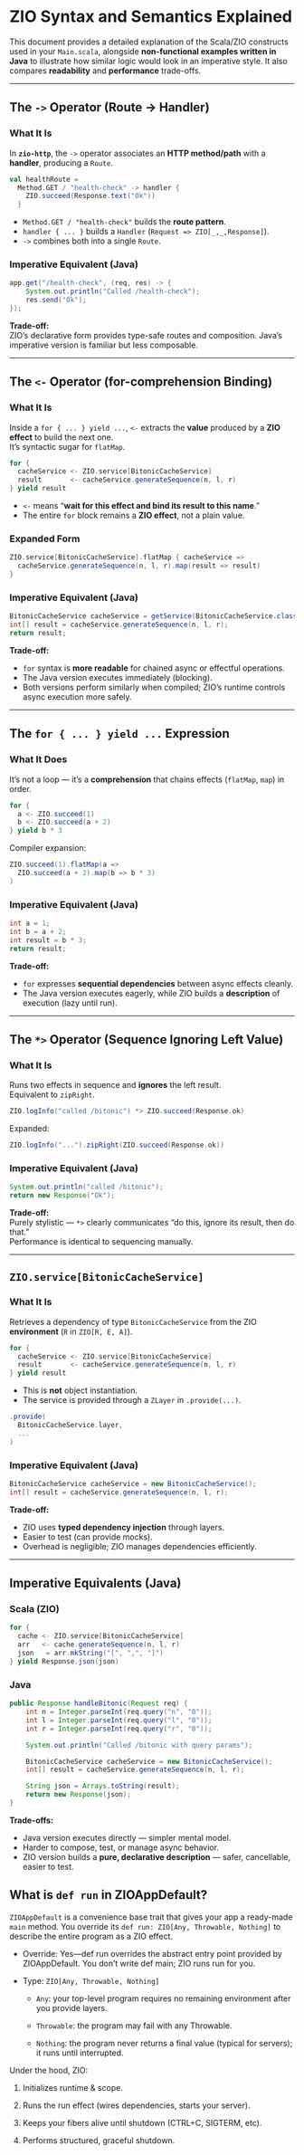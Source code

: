 # ZIO Syntax and Semantics Explained

This document provides a detailed explanation of the Scala/ZIO constructs used in your `Main.scala`, alongside **non-functional examples written in Java** to illustrate how similar logic would look in an imperative style. It also compares **readability** and **performance** trade-offs.


---

## The `->` Operator (Route → Handler)

### What It Is
In **`zio-http`**, the `->` operator associates an **HTTP method/path** with a **handler**, producing a `Route`.

```scala
val healthRoute =
  Method.GET / "health-check" -> handler {
    ZIO.succeed(Response.text("Ok"))
  }
```

- `Method.GET / "health-check"` builds the **route pattern**.
- `handler { ... }` builds a `Handler` (`Request => ZIO[_,_,Response]`).
- `->` combines both into a single `Route`.



### Imperative Equivalent (Java)
```java
app.get("/health-check", (req, res) -> {
    System.out.println("Called /health-check");
    res.send("Ok");
});
```

**Trade-off:**  
ZIO’s declarative form provides type-safe routes and composition. Java’s imperative version is familiar but less composable.

---

## The `<-` Operator (for-comprehension Binding)

### What It Is
Inside a `for { ... } yield ...`, `<-` extracts the **value** produced by a **ZIO effect** to build the next one.  
It’s syntactic sugar for `flatMap`.

```scala
for {
  cacheService <- ZIO.service[BitonicCacheService]
  result       <- cacheService.generateSequence(n, l, r)
} yield result
```

- `<-` means “**wait for this effect and bind its result to this name**.”  
- The entire `for` block remains a **ZIO effect**, not a plain value.

### Expanded Form
```scala
ZIO.service[BitonicCacheService].flatMap { cacheService =>
  cacheService.generateSequence(n, l, r).map(result => result)
}
```

### Imperative Equivalent (Java)
```java
BitonicCacheService cacheService = getService(BitonicCacheService.class);
int[] result = cacheService.generateSequence(n, l, r);
return result;
```

**Trade-off:**  
- `for` syntax is **more readable** for chained async or effectful operations.  
- The Java version executes immediately (blocking).  
- Both versions perform similarly when compiled; ZIO’s runtime controls async execution more safely.

---

## The `for { ... } yield ...` Expression

### What It Does
It’s not a loop — it’s a **comprehension** that chains effects (`flatMap`, `map`) in order.

```scala
for {
  a <- ZIO.succeed(1)
  b <- ZIO.succeed(a + 2)
} yield b * 3
```

Compiler expansion:
```scala
ZIO.succeed(1).flatMap(a =>
  ZIO.succeed(a + 2).map(b => b * 3)
)
```

### Imperative Equivalent (Java)
```java
int a = 1;
int b = a + 2;
int result = b * 3;
return result;
```

**Trade-off:**  
- `for` expresses **sequential dependencies** between async effects cleanly.  
- The Java version executes eagerly, while ZIO builds a **description** of execution (lazy until run).

---

## The `*>` Operator (Sequence Ignoring Left Value)

### What It Is
Runs two effects in sequence and **ignores** the left result.  
Equivalent to `zipRight`.

```scala
ZIO.logInfo("called /bitonic") *> ZIO.succeed(Response.ok)
```

Expanded:
```scala
ZIO.logInfo("...").zipRight(ZIO.succeed(Response.ok))
```

### Imperative Equivalent (Java)
```java
System.out.println("called /bitonic");
return new Response("Ok");
```

**Trade-off:**  
Purely stylistic — `*>` clearly communicates “do this, ignore its result, then do that.”  
Performance is identical to sequencing manually.

---

## `ZIO.service[BitonicCacheService]`

### What It Is
Retrieves a dependency of type `BitonicCacheService` from the ZIO **environment** (`R` in `ZIO[R, E, A]`).

```scala
for {
  cacheService <- ZIO.service[BitonicCacheService]
  result       <- cacheService.generateSequence(n, l, r)
} yield result
```

- This is **not** object instantiation.  
- The service is provided through a `ZLayer` in `.provide(...)`.

```scala
.provide(
  BitonicCacheService.layer,
  ...
)
```

### Imperative Equivalent (Java)
```java
BitonicCacheService cacheService = new BitonicCacheService();
int[] result = cacheService.generateSequence(n, l, r);
```

**Trade-off:**  
- ZIO uses **typed dependency injection** through layers.  
- Easier to test (can provide mocks).  
- Overhead is negligible; ZIO manages dependencies efficiently.

---

## Imperative Equivalents (Java)

### Scala (ZIO)
```scala
for {
  cache <- ZIO.service[BitonicCacheService]
  arr   <- cache.generateSequence(n, l, r)
  json   = arr.mkString("[", ",", "]")
} yield Response.json(json)
```

### Java
```java
public Response handleBitonic(Request req) {
    int n = Integer.parseInt(req.query("n", "0"));
    int l = Integer.parseInt(req.query("l", "0"));
    int r = Integer.parseInt(req.query("r", "0"));

    System.out.println("Called /bitonic with query params");

    BitonicCacheService cacheService = new BitonicCacheService();
    int[] result = cacheService.generateSequence(n, l, r);

    String json = Arrays.toString(result);
    return new Response(json);
}
```

**Trade-offs:**
- Java version executes directly — simpler mental model.
- Harder to compose, test, or manage async behavior.  
- ZIO version builds a **pure, declarative description** — safer, cancellable, easier to test.




## What is `def run` in ZIOAppDefault?

`ZIOAppDefault` is a convenience base trait that gives your app a ready-made `main` method.
You override its `def run: ZIO[Any, Throwable, Nothing]` to describe the entire program as a ZIO effect.

- Override: Yes—def run overrides the abstract entry point provided by ZIOAppDefault. You don’t write def main; ZIO runs run for you.

- Type: `ZIO[Any, Throwable, Nothing]`

    - `Any`: your top-level program requires no remaining environment after you provide layers.

    - `Throwable`: the program may fail with any Throwable.

    - `Nothing`: the program never returns a final value (typical for servers); it runs until interrupted.

Under the hood, ZIO:

1. Initializes runtime & scope.

2. Runs the run effect (wires dependencies, starts your server).

3. Keeps your fibers alive until shutdown (CTRL+C, SIGTERM, etc).

4. Performs structured, graceful shutdown.